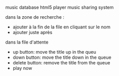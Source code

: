 music database
html5 player
music sharing system

dans la zone de recherche :

- ajouter à la fin de la file en cliquant sur le nom
- ajouter juste après

dans la file d'attente
- up button: move the title up in the queu
- down button: move the title down in the queue
- delete button: remove the title from the queue
- play now
